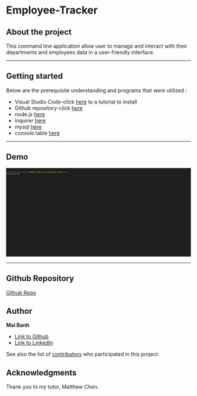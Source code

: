 # Employee-Tracker

## About the project

This command line application allow user to manage and interact with their departments and employees data in a user-friendly interface.

---

## Getting started
Below are the prerequisite understanding and programs that were utilized :
* Visual Studio Code-click [here](https://code.visualstudio.com/) to a tutorial to install
* Github repository-click [here](https://help.github.com/en/github/)
* node.js [here](https://nodejs.org/en/)
* inquirer [here](https://www.npmjs.com/package/inquirer)
* mysql [here](https://www.npmjs.com/package/mysql)
* console.table [here](https://www.npmjs.com/package/console.table)

---

## Demo

![Deployed Application](deployed-site.gif)

---

## Github Repository

[Github Repo](https://github.com/mtbanh/Employee-Tracker)

## Author

**Mai Banh**
- [Link to Github](https://github.com/mtbanh)
- [Link to LinkedIn](https://www.linkedin.com/in/mai-banh-311ba6164/)

See also the list of [contributors](https://github.com/your/project/contributors) who participated in this project.

## Acknowledgments
Thank you to my tutor, Matthew Chen.